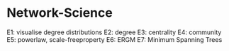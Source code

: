# Network-Science

E1: visualise degree distributions
E2: degree
E3: centrality
E4: community
E5: powerlaw, scale-freeproperty
E6: ERGM
E7: Minimum Spanning Trees
